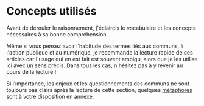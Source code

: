 # Concepts utilisés

Avant de dérouler le raisonnement, j'éclaircis le vocabulaire et les concepts nécessaires à sa bonne compréhension.

Même si vous pensez avoir l'habitude des termes liés aux communs, à l'action publique et au numérique, je recommande la lecture rapide de ces articles car l'usage qui en est fait est souvent ambigu, alors que je les utilise ici avec un sens précis. Dans tous les cas, n'hésitez pas à y revenir au cours de la lecture !

Si l’importance, les enjeux et les questionnements des communs ne sont toujours pas clairs après la lecture de cette section, quelques [métaphores](/6-annexes/1-metaphores.md) sont à votre disposition en annexe.



